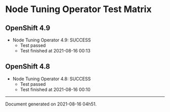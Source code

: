 
Node Tuning Operator Test Matrix
================================

OpenShift 4.9
-------------


* Node Tuning Operator 4.9: SUCCESS
  - Test passed
  - Test finished at 2021-08-16 00:13

OpenShift 4.8
-------------


* Node Tuning Operator 4.8: SUCCESS
  - Test passed
  - Test finished at 2021-08-16 00:10


---
Document generated on 2021-08-16 04h51.

